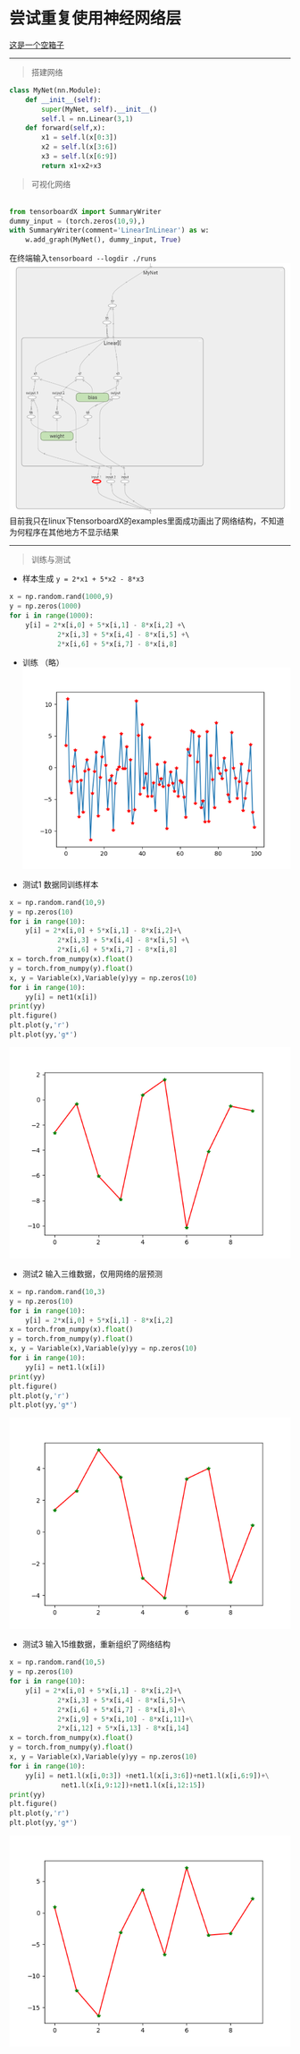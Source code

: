 # 尝试重复使用神经网络层


[这是一个空箱子](https://aaeghijlnz.github.io/)
********
> 搭建网络
```Python
class MyNet(nn.Module):
    def __init__(self): 
        super(MyNet, self).__init__()
        self.l = nn.Linear(3,1)
    def forward(self,x):
        x1 = self.l(x[0:3])
        x2 = self.l(x[3:6])
        x3 = self.l(x[6:9])
        return x1+x2+x3
```
> 可视化网络

```Python

from tensorboardX import SummaryWriter
dummy_input = (torch.zeros(10,9),)
with SummaryWriter(comment='LinearInLinear') as w:
    w.add_graph(MyNet(), dummy_input, True)
```
在终端输入`tensorboard --logdir ./runs`
![训练结果](./网络结构.png)
目前我只在linux下tensorboardX的examples里面成功画出了网络结构，不知道为何程序在其他地方不显示结果
*******************
> 训练与测试

* 样本生成
    `y = 2*x1 + 5*x2 - 8*x3`
    
    
```python
x = np.random.rand(1000,9)
y = np.zeros(1000)
for i in range(1000):
    y[i] = 2*x[i,0] + 5*x[i,1] - 8*x[i,2] +\          
            2*x[i,3] + 5*x[i,4] - 8*x[i,5] +\           
            2*x[i,6] + 5*x[i,7] - 8*x[i,8]
```
* 训练
    （略）
    ![训练结果](./train.png)
    
* 测试1  数据同训练样本
```python
x = np.random.rand(10,9)
y = np.zeros(10)
for i in range(10):    
    y[i] = 2*x[i,0] + 5*x[i,1] - 8*x[i,2]+\            
            2*x[i,3] + 5*x[i,4] - 8*x[i,5] +\           
            2*x[i,6] + 5*x[i,7] - 8*x[i,8]
x = torch.from_numpy(x).float()
y = torch.from_numpy(y).float()
x, y = Variable(x),Variable(y)yy = np.zeros(10)
for i in range(10):    
    yy[i] = net1(x[i])
print(yy)
plt.figure()
plt.plot(y,'r')
plt.plot(yy,'g*')
```
![测试1](./test1.png)

* 测试2  输入三维数据，仅用网络的层预测
```python
x = np.random.rand(10,3)
y = np.zeros(10)
for i in range(10):    
    y[i] = 2*x[i,0] + 5*x[i,1] - 8*x[i,2]
x = torch.from_numpy(x).float()
y = torch.from_numpy(y).float()
x, y = Variable(x),Variable(y)yy = np.zeros(10)
for i in range(10):    
    yy[i] = net1.l(x[i])
print(yy)
plt.figure()
plt.plot(y,'r')
plt.plot(yy,'g*')
```
![测试2](./test2.png)

* 测试3  输入15维数据，重新组织了网络结构
```python
x = np.random.rand(10,5)
y = np.zeros(10)
for i in range(10):    
    y[i] = 2*x[i,0] + 5*x[i,1] - 8*x[i,2]+\            
            2*x[i,3] + 5*x[i,4] - 8*x[i,5]+\           
            2*x[i,6] + 5*x[i,7] - 8*x[i,8]+\
            2*x[i,9] + 5*x[i,10] - 8*x[i,11]+\
            2*x[i,12] + 5*x[i,13] - 8*x[i,14]
x = torch.from_numpy(x).float()
y = torch.from_numpy(y).float()
x, y = Variable(x),Variable(y)yy = np.zeros(10)
for i in range(10):    
    yy[i] = net1.l(x[i,0:3]) +net1.l(x[i,3:6])+net1.l(x[i,6:9])+\
             net1.l(x[i,9:12])+net1.l(x[i,12:15])
print(yy)
plt.figure()
plt.plot(y,'r')
plt.plot(yy,'g*')
```
![测试3](./test3.png)
